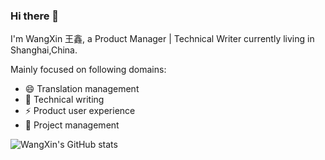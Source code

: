 ### Hi there 👋

<!--
**WangXin008/WangXin008** is a ✨ _special_ ✨ repository because its `README.md` (this file) appears on your GitHub profile.

Here are some ideas to get you started:

- 🔭 I’m currently working on ...
- 🌱 I’m currently learning ...
- 👯 I’m looking to collaborate on ...
- 🤔 I’m looking for help with ...
- 💬 Ask me about ...
- 📫 How to reach me: ...
- 😄 Pronouns: ...
- ⚡ Fun fact: ...
-->

I'm WangXin 王鑫, a Product Manager | Technical Writer currently living in Shanghai,China.

Mainly focused on following domains:

- 😄 Translation management
- 🌱 Technical writing
- ⚡ Product user experience
- 👯 Project management

![WangXin's GitHub stats](https://github-readme-stats.vercel.app/api?username=WangXin008&show_icons=true&theme=blue-green)
